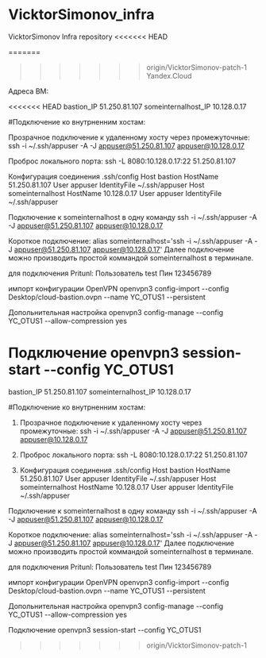 # VicktorSimonov_infra
VicktorSimonov Infra repository
<<<<<<< HEAD

=======
>>>>>>> origin/VicktorSimonov-patch-1
Yandex.Cloud

Адреса ВМ:

<<<<<<< HEAD
bastion_IP 51.250.81.107 someinternalhost_IP 10.128.0.17

#Подключение ко внутрненним хостам:

Прозрачное подключение к удаленному хосту через промежуточные: ssh -i ~/.ssh/appuser -A -J appuser@51.250.81.107 appuser@10.128.0.17

Проброс локального порта: ssh -L 8080:10.128.0.17:22 51.250.81.107

Конфигурация соединения .ssh/config Host bastion HostName 51.250.81.107 User appuser IdentityFile ~/.ssh/appuser Host someinternalhost HostName 10.128.0.17 User appuser IdentityFile ~/.ssh/appuser

Подключение к someinternalhost в одну команду ssh -i ~/.ssh/appuser -A -J appuser@51.250.81.107 appuser@10.128.0.17

Короткое подключение: alias someinternalhost='ssh -i ~/.ssh/appuser -A -J appuser@51.250.81.107 appuser@10.128.0.17' Далее подключение можно производить простой коммандой someinternalhost в терминале.

для подключения Pritunl: Пользователь test Пин 123456789

импорт конфигурации OpenVPN openvpn3 config-import --config Desktop/cloud-bastion.ovpn --name YC_OTUS1 --persistent

Допольнительная настройка openvpn3 config-manage --config YC_OTUS1 --allow-compression yes

Подключение openvpn3 session-start --config YC_OTUS1
=======
bastion_IP 51.250.81.107
someinternalhost_IP 10.128.0.17

#Подключение ко внутрненним хостам:
1) Прозрачное подключение к удаленному хосту через промежуточные:
  ssh -i ~/.ssh/appuser -A -J appuser@51.250.81.107 appuser@10.128.0.17

2) Проброс локального порта:
  ssh -L 8080:10.128.0.17:22 51.250.81.107

3) Конфигурация соединения .ssh/config
  Host bastion
	  HostName 51.250.81.107
	  User appuser
	  IdentityFile ~/.ssh/appuser
  Host someinternalhost
	  HostName 10.128.0.17
	  User appuser
	  IdentityFile ~/.ssh/appuser

Подключение к someinternalhost в одну команду ssh -i ~/.ssh/appuser -A -J appuser@51.250.81.107 appuser@10.128.0.17

Короткое подключение:
alias someinternalhost='ssh -i ~/.ssh/appuser -A -J appuser@51.250.81.107 appuser@10.128.0.17'
Далее подключение можно производить простой коммандой someinternalhost в терминале.

для подключения Pritunl:
Пользователь test
Пин 123456789

импорт конфигурации OpenVPN
openvpn3 config-import --config Desktop/cloud-bastion.ovpn --name YC_OTUS1 --persistent

Допольнительная настройка
openvpn3 config-manage --config YC_OTUS1 --allow-compression yes

Подключение
openvpn3 session-start --config YC_OTUS1



>>>>>>> origin/VicktorSimonov-patch-1
